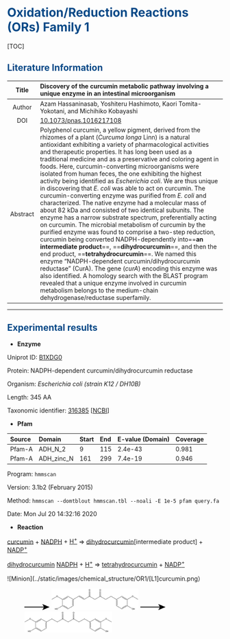 # <font color=#074987>Oxidation/Reduction Reactions (ORs) Family 1</font>


[TOC]

## <font color=#074987>Literature Information</font>

|  Title   | Discovery of the curcumin metabolic pathway involving a unique enzyme in an intestinal microorganism |
| :------: | :----------------------------------------------------------- |
|  Author  | Azam Hassaninasab, Yoshiteru Hashimoto, Kaori Tomita-Yokotani, and Michihiko Kobayashi |
|   DOI    | [10.1073/pnas.1016217108](https://doi.org/10.1073/pnas.1016217108) |
| Abstract | Polyphenol curcumin, a yellow pigment, derived from the rhizomes of a plant (*Curcuma longa* Linn) is a natural antioxidant exhibiting a variety of pharmacological activities and therapeutic properties. It has long been used as a traditional medicine and as a preservative and coloring agent in foods. Here, curcumin-converting microorganisms were isolated from human feces, the one exhibiting the highest activity being identified as *Escherichia coli*. We are thus unique in discovering that *E. coli* was able to act on curcumin. The curcumin-converting enzyme was purified from *E. coli* and characterized. The native enzyme had a molecular mass of about 82 kDa and consisted of two identical subunits. The enzyme has a narrow substrate spectrum, preferentially acting on curcumin. The microbial metabolism of curcumin by the purified enzyme was found to comprise a two-step reduction, curcumin being converted NADPH-dependently into==**an intermediate product**==, ==**dihydrocurcumin**==, and then the end product, ==**tetrahydrocurcumin**==. We named this enzyme “NADPH-dependent curcumin/dihydrocurcumin reductase” (CurA). The gene (*curA*) encoding this enzyme was also identified. A homology search with the BLAST program revealed that a unique enzyme involved in curcumin metabolism belongs to the medium-chain dehydrogenase/reductase superfamily. |

---

## <font color=#074987>Experimental results</font>

- **Enzyme**

Uniprot ID: [B1XDG0](https://www.uniprot.org/uniprot/B1XDG0)

Protein:  NADPH-dependent curcumin/dihydrocurcumin reductase

Organism: *Escherichia coli (strain K12 / DH10B)*

Length: 345 AA

Taxonomic identifier: [316385](https://www.uniprot.org/taxonomy/316385) [[NCBI](https://www.ncbi.nlm.nih.gov/Taxonomy/Browser/wwwtax.cgi?lvl=0&id=316385)]

- **Pfam**

| Source | Domain     | Start | End  | E-value (Domain) | Coverage |
| :----- | :--------- | :---- | :--- | ---------------- | :------- |
| Pfam-A | ADH_N_2    | 9     | 115  | 2.4e-43          | 0.981    |
| Pfam-A | ADH_zinc_N | 161   | 299  | 7.4e-19          | 0.946    |

Program: `hmmscan`

Version: 3.1b2 (February 2015)

Method: `hmmscan --domtblout hmmscan.tbl --noali -E 1e-5 pfam query.fa `

Date: Mon Jul 20 14:32:16 2020

- **Reaction**

[curcumin](https://pubchem.ncbi.nlm.nih.gov/compound/curcumin) + [NADPH](https://pubchem.ncbi.nlm.nih.gov/compound/5884) + [H<sup>+</sup>](https://pubchem.ncbi.nlm.nih.gov/compound/1038) &rArr; [dihydrocurcumin](https://pubchem.ncbi.nlm.nih.gov/compound/dihydrocurcumin)[intermediate product] + [NADP<sup>+</sup>](https://pubchem.ncbi.nlm.nih.gov/compound/15938972)

[dihydrocurcumin](https://pubchem.ncbi.nlm.nih.gov/compound/dihydrocurcumin)  [NADPH](https://pubchem.ncbi.nlm.nih.gov/compound/5884) + [H<sup>+</sup>](https://pubchem.ncbi.nlm.nih.gov/compound/1038) &rArr; [tetrahydrocurcumin](https://pubchem.ncbi.nlm.nih.gov/compound/tetrahydrocurcumin) + [NADP<sup>+</sup>](https://pubchem.ncbi.nlm.nih.gov/compound/15938972)


![Minion](../static/images/chemical_structure/OR1/[L1]curcumin.png）

<figure>
    <img src="../static/images/chemical_structure/common_symbol/right_arrow.png" alt="right_arrow" style="zoom:20%"/>
    <img src="../static/images/chemical_structure/OR1/[M1]dihydrocurcimin.png" alt="[M1]dihydrocurcimin" style="zoom:20%;"/>
    <img src="../static/images/chemical_structure/common_symbol/right_arrow.png" alt="right_arrow" style="zoom:20%"/>
    <img src="../static/images/chemical_structure/OR1/[R1]tetrahydrocurcumin.png" style="zoom:20%">
</figure>